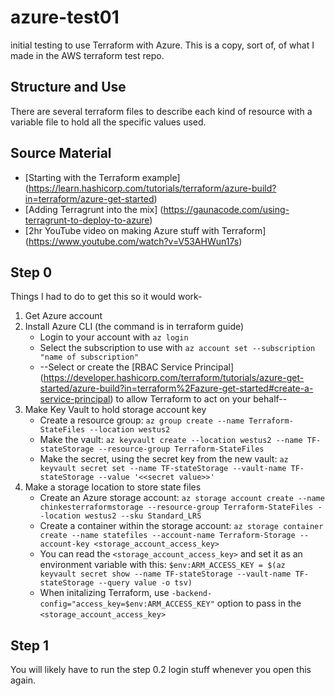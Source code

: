 # azure-test01
initial testing to use Terraform with Azure. This is a copy, sort of, of what I made in the AWS terraform test repo. 

## Structure and Use
There are several terraform files to describe each kind of resource with a variable file to hold all the specific values used.

## Source Material
* [Starting with the Terraform example] (https://learn.hashicorp.com/tutorials/terraform/azure-build?in=terraform/azure-get-started)
* [Adding Terragrunt into the mix] (https://gaunacode.com/using-terragrunt-to-deploy-to-azure)
* [2hr YouTube video on making Azure stuff with Terraform] (https://www.youtube.com/watch?v=V53AHWun17s)

## Step 0
Things I had to do to get this so it would work-
1. Get Azure account
2. Install Azure CLI (the command is in terraform guide)
   - Login to your account with `az login`
   - Select the subscription to use with `az account set --subscription "name of subscription"`
   - --Select or create the [RBAC Service Principal] (https://developer.hashicorp.com/terraform/tutorials/azure-get-started/azure-build?in=terraform%2Fazure-get-started#create-a-service-principal) to allow Terraform to act on your behalf--
3. Make Key Vault to hold storage account key
   - Create a resource group: `az group create --name Terraform-StateFiles --location westus2`
   - Make the vault: `az keyvault create --location westus2 --name TF-stateStorage --resource-group Terraform-StateFiles`
   - Make the secret, using the secret key from the new vault: `az keyvault secret set --name TF-stateStorage --vault-name TF-stateStorage --value '<<secret value>>'`
4. Make a storage location to store state files
   - Create an Azure storage account: `az storage account create --name chinkesterraformstorage --resource-group Terraform-StateFiles --location westus2 --sku Standard_LRS`
   - Create a container within the storage account: `az storage container create --name statefiles --account-name Terraform-Storage --account-key <storage_account_access_key>`
   - You can read the `<storage_account_access_key>` and set it as an environment variable with this: `$env:ARM_ACCESS_KEY = $(az keyvault secret show --name TF-stateStorage --vault-name TF-stateStorage --query value -o tsv)`
   - When initalizing Terraform, use `-backend-config="access_key=$env:ARM_ACCESS_KEY"` option to pass in the `<storage_account_access_key>`

## Step 1
You will likely have to run the step 0.2 login stuff whenever you open this again.